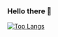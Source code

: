 ### Hello there 👋

[![Top Langs](https://github-readme-stats.vercel.app/api/top-langs/?username=coryab)](https://github.com/anuraghazra/github-readme-stats)

<!--
**coryab/coryab** is a ✨ _special_ ✨ repository because its `README.md` (this file) appears on your GitHub profile.

Here are some ideas to get you started:

- 🔭 I’m currently working on ...
- 🌱 I’m currently learning ...
- 👯 I’m looking to collaborate on ...
- 🤔 I’m looking for help with ...
- 💬 Ask me about ...
- 📫 How to reach me: ...
- 😄 Pronouns: ...
- ⚡ Fun fact: ...
-->
